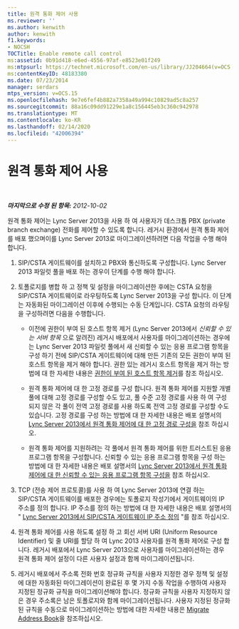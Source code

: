 ```yaml
---
title: 원격 통화 제어 사용
ms.reviewer: ''
ms.author: kenwith
author: kenwith
f1.keywords:
- NOCSH
TOCTitle: Enable remote call control
ms:assetid: 0b91d418-e6ed-4556-97af-e8523e01f249
ms:mtpsurl: https://technet.microsoft.com/en-us/library/JJ204664(v=OCS.15)
ms:contentKeyID: 48183380
ms.date: 07/23/2014
manager: serdars
mtps_version: v=OCS.15
ms.openlocfilehash: 9e7e6fef4b882a7358a49a994c10829ad5c8a257
ms.sourcegitcommit: 88a16c09dd91229e1a8c156445eb3c360c942978
ms.translationtype: MT
ms.contentlocale: ko-KR
ms.lasthandoff: 02/14/2020
ms.locfileid: "42006394"
---
```

<div data-xmlns="http://www.w3.org/1999/xhtml">

<div class="topic" data-xmlns="http://www.w3.org/1999/xhtml" data-msxsl="urn:schemas-microsoft-com:xslt" data-cs="http://msdn.microsoft.com/">

<div data-asp="http://msdn2.microsoft.com/asp">

# <a name="enable-remote-call-control"></a>원격 통화 제어 사용

</div>

<div id="mainSection">

<div id="mainBody">

<span> </span>

_**마지막으로 수정 된 항목:** 2012-10-02_

원격 통화 제어는 Lync Server 2013을 사용 하 여 사용자가 데스크톱 PBX (private branch exchange) 전화를 제어할 수 있도록 합니다. 레거시 환경에서 원격 통화 제어를 배포 했으며이를 Lync Server 2013로 마이그레이션하려면 다음 작업을 수행 해야 합니다.

1.  SIP/CSTA 게이트웨이를 설치하고 PBX와 통신하도록 구성합니다. Lync Server 2013 파일럿 풀을 배포 하는 경우이 단계를 수행 해야 합니다.

2.  토폴로지를 병합 하 고 정책 및 설정을 마이그레이션한 후에는 CSTA 요청을 SIP/CSTA 게이트웨이로 라우팅하도록 Lync Server 2013을 구성 합니다. 이 단계는 자동화된 마이그레이션 이후에 수행되는 수동 단계입니다. CSTA 요청의 라우팅을 구성하려면 다음을 수행합니다.
    
      - 이전에 권한이 부여 된 호스트 항목 제거 (Lync Server 2013에서 *신뢰할 수 있는 서버 항목* 으로 알려진) 레거시 배포에서 사용자를 마이그레이션하는 경우에는 Lync Server 2013 파일럿 풀에서 새 신뢰할 수 있는 응용 프로그램 항목을 구성 하기 전에 SIP/CSTA 게이트웨이에 대해 만든 기존의 모든 권한이 부여 된 호스트 항목을 제거 해야 합니다. 권한 있는 레거시 호스트 항목을 제거 하는 방법에 대 한 자세한 내용은 [권한이 부여 된 호스트 항목 제거](remove-an-authorized-host-entry.md)를 참조 하십시오.
    
      - 원격 통화 제어에 대 한 고정 경로를 구성 합니다. 원격 통화 제어를 지원할 개별 풀에 대해 고정 경로를 구성할 수도 있고, 풀 수준 고정 경로를 사용 하 여 구성 되지 않은 각 풀이 전역 고정 경로를 사용 하도록 전역 고정 경로를 구성할 수도 있습니다. 고정 경로를 구성 하는 방법에 대 한 자세한 내용은 배포 설명서의 [Lync Server 2013에서 원격 통화 제어에 대 한 고정 경로 구성을](lync-server-2013-configure-a-static-route-for-remote-call-control.md) 참조 하십시오.
    
      - 원격 통화 제어를 지원하려는 각 풀에서 원격 통화 제어를 위한 트러스트된 응용 프로그램 항목을 구성합니다. 신뢰할 수 있는 응용 프로그램 항목을 구성 하는 방법에 대 한 자세한 내용은 배포 설명서의 [Lync Server 2013에서 원격 통화 제어에 대 한 신뢰할 수 있는 응용 프로그램 항목 구성을](lync-server-2013-configure-a-trusted-application-entry-for-remote-call-control.md) 참조 하십시오.

3.  TCP (전송 제어 프로토콜)를 사용 하 여 Lync Server 2013에 연결 하는 SIP/CSTA 게이트웨이를 배포한 경우에는 토폴로지 작성기에서 게이트웨이의 IP 주소를 정의 합니다. IP 주소를 정의 하는 방법에 대 한 자세한 내용은 배포 설명서의 " [Lync Server 2013에서 SIP/CSTA 게이트웨이 IP 주소 정의](lync-server-2013-define-a-sip-csta-gateway-ip-address.md) "를 참조 하십시오.

4.  원격 통화 제어를 사용 하도록 설정 하 고 회선 서버 URI (Uniform Resource Identifier) 및 줄 URI를 할당 하 여 Lync 2013 사용자를 원격 통화 제어로 구성 합니다. 레거시 배포에서 Lync Server 2013으로 사용자를 마이그레이션하는 경우 원격 통화 제어 설정이 다른 사용자 설정과 함께 마이그레이션됩니다.

5.  레거시 배포에서 주소록 전화 번호 정규화 규칙을 사용자 지정한 경우 정책 및 설정에 대한 자동화된 마이그레이션이 완료된 후 몇 가지 수동 작업을 수행하여 사용자 지정된 정규화 규칙을 마이그레이션해야 합니다. 정규화 규칙을 사용자 지정하지 않은 경우 주소록은 남은 토폴로지와 함께 마이그레이션됩니다. 사용자 지정된 정규화된 규칙을 수동으로 마이그레이션하는 방법에 대한 자세한 내용은 [Migrate Address Book](migrate-address-book_1.md)을 참조하십시오.

</div>

<span> </span>

</div>

</div>

</div>

